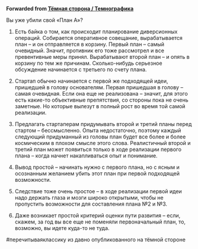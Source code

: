 **Forwarded from [Тёмная сторона / Темнографика](https://t.me/temno/1213)**

Вы уже убили свой «План А»?

1. Есть байка о том, как происходит планирование диверсионных операций. Собирается оперативное совещание, вырабатывается план – и он отправляется в корзину. Первый план – самый очевидный. Значит, противник его тоже рассмотрел и все превентивные меры принял. Вырабатывают второй план – и опять в корзину по тем же причинам. Сколько-нибудь серьезное обсуждение начинается с третьего по счету плана.

2. Стартап обычно начинается с первой же подходящей идеи, пришедшей в голову основателям. Первая пришедшая в голову – самая очевидная. Если она еще не реализована – значит, для этого есть какие-то объективные препятствия, со стороны пока не очень заметные. Но которые вылезут в полный рост во время той самой реализации.

3. Предлагать стартаперам придумывать второй и третий планы перед стартом – бессмысленно. Опыта недостаточно, поэтому каждый следующий придуманный из головы план будет все более и более космическим в плохом смысле этого слова. Реалистичный второй и третий план может появиться только в ходе реализации первого плана – когда начнет накапливаться опыт и понимание.

4. Вывод простой – начинать нужно с первого плана, но с ясным и осознанным желанием убить этот план при первой подходящей возможности.

5. Следствие тоже очень простое – в ходе реализации первой идеи надо держать глаза и мозги широко открытыми, чтобы не пропустить возможности для составления плана №2 и №3.

6. Даже возникает простой критерий оценки пути развития – если, скажем, за год вы все еще не поменяли первоначальный план, то, возможно, вы идете куда-то не туда.

#перечитываяклассику из давно опубликованного на тёмной стороне